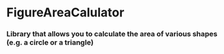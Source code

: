 # FigureAreaCalulator
### Library that allows you to calculate the area of various shapes (e.g. a circle or a triangle)
